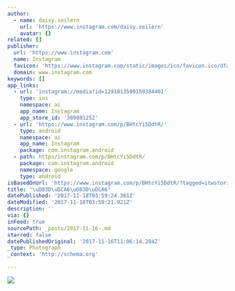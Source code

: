 ```yaml
---
author:
  - name: daisy.seilern
    url: 'https://www.instagram.com/daisy.seilern'
    avatar: {}
related: []
publisher:
  url: 'https://www.instagram.com'
  name: Instagram
  favicon: 'https://www.instagram.com/static/images/ico/favicon.ico/dfa85bb1fd63.ico'
  domain: www.instagram.com
keywords: []
app_links:
  - url: 'instagram://media?id=1291813500159384401'
    type: ios
    namespace: ai
    app_name: Instagram
    app_store_id: '389801252'
  - url: 'https://www.instagram.com/p/BHtcYi5DdtR/'
    type: android
    namespace: ai
    app_name: Instagram
    package: com.instagram.android
  - path: https/instagram.com/p/BHtcYi5DdtR/
    package: com.instagram.android
    namespace: google
    type: android
isBasedOnUrl: 'https://www.instagram.com/p/BHtcYi5DdtR/?tagged=itwstories'
title: "\uD83D\uDCA6\uD83D\uDCA6"
datePublished: '2017-11-18T03:59:24.361Z'
dateModified: '2017-11-18T03:59:21.921Z'
description: ''
via: {}
inFeed: true
sourcePath: _posts/2017-11-16-.md
starred: false
datePublishedOriginal: '2017-11-16T11:06:14.284Z'
_type: Photograph
_context: 'http://schema.org'

---
```

![](https://imgflo.herokuapp.com/graph/2b2431f8e7ba7b0/9b59998a6624b4ab1d5fa9e5bd39694f/croprotate.jpg?cropheight=739&cropwidth=1080&degrees=0&input=https%3A%2F%2Fscontent-iad3-1.cdninstagram.com%2Ft51.2885-15%2Fe35%2F20065884_590997494622810_7671879590108725248_n.jpg&x=0&y=176)